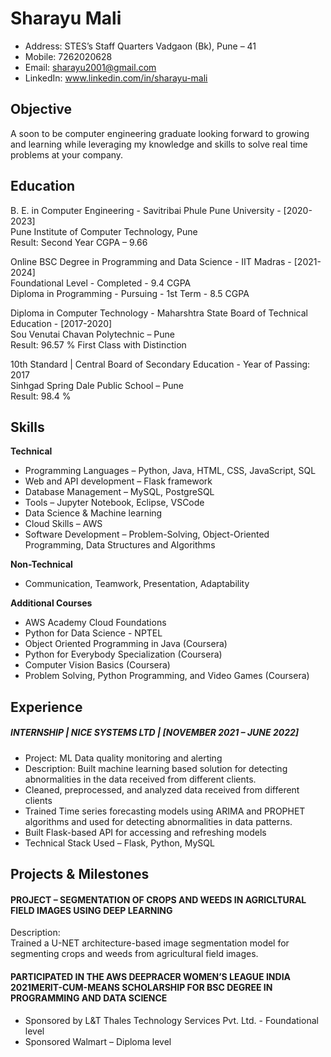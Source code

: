 # Sharayu Mali
- Address: STES’s Staff Quarters Vadgaon (Bk), Pune – 41  
- Mobile: 7262020628  
- Email: sharayu2001@gmail.com  
- LinkedIn: www.linkedin.com/in/sharayu-mali  
  
## Objective  
A soon to be computer engineering graduate looking forward to growing and learning while leveraging my knowledge and skills
to solve real time problems at your company.  
  
## Education  
  
B. E. in Computer Engineering - Savitribai Phule Pune University - [2020-2023]   
Pune Institute of Computer Technology, Pune  
Result: Second Year CGPA – 9.66   

Online BSC Degree in Programming and Data Science - IIT Madras - [2021-2024]  
Foundational Level - Completed - 9.4 CGPA  
Diploma in Programming - Pursuing - 1st Term - 8.5 CGPA  

Diploma in Computer Technology - Maharshtra State Board of Technical Education - [2017-2020]  
Sou Venutai Chavan Polytechnic – Pune  
Result: 96.57 % First Class with Distinction  

10th Standard | Central Board of Secondary Education - Year of Passing: 2017  
Sinhgad Spring Dale Public School – Pune  
Result: 98.4 %  

## Skills
**Technical**
- Programming Languages – Python, Java, HTML, CSS, JavaScript, SQL  
- Web and API development – Flask framework  
- Database Management – MySQL, PostgreSQL  
- Tools – Jupyter Notebook, Eclipse, VSCode  
- Data Science & Machine learning  
- Cloud Skills – AWS  
- Software Development – Problem-Solving, Object-Oriented Programming, Data Structures and Algorithms   
  
**Non-Technical**
- Communication, Teamwork, Presentation, Adaptability  
  
**Additional Courses**
- AWS Academy Cloud Foundations  
- Python for Data Science - NPTEL  
- Object Oriented Programming in Java (Coursera)  
- Python for Everybody Specialization (Coursera)  
- Computer Vision Basics (Coursera)  
- Problem Solving, Python Programming, and Video Games (Coursera)  
  
## Experience  
##### INTERNSHIP | NICE SYSTEMS LTD | [NOVEMBER 2021 – JUNE 2022]  
- Project: ML Data quality monitoring and alerting
- Description: Built machine learning based solution for detecting abnormalities in the data received from different clients.
- Cleaned, preprocessed, and analyzed data received from different clients
- Trained Time series forecasting models using ARIMA and PROPHET algorithms and used for detecting abnormalities in
data patterns.
- Built Flask-based API for accessing and refreshing models
- Technical Stack Used – Flask, Python, MySQL  
  
## Projects & Milestones  
#### PROJECT – SEGMENTATION OF CROPS AND WEEDS IN AGRICLTURAL FIELD IMAGES USING DEEP LEARNING  
Description:  
Trained a U-NET architecture-based image segmentation model for segmenting crops and weeds from agricultural
field images.  
#### PARTICIPATED IN THE AWS DEEPRACER WOMEN’S LEAGUE INDIA 2021MERIT-CUM-MEANS SCHOLARSHIP FOR BSC DEGREE IN PROGRAMMING AND DATA SCIENCE  
- Sponsored by L&T Thales Technology Services Pvt. Ltd. - Foundational level  
- Sponsored Walmart – Diploma level  
